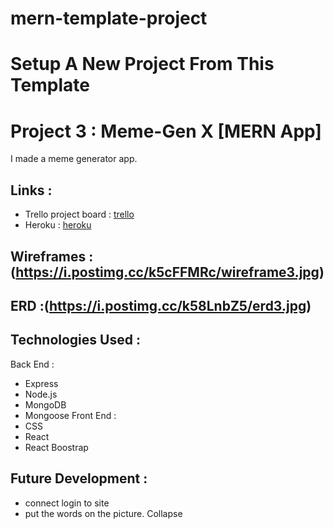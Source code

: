 # mern-template-project

# Setup A New Project From This Template

# Project 3 : Meme-Gen X [MERN App]

I made a meme generator app. 
## Links :
* Trello project board : [trello](https://trello.com/b/Eb23bXIj/memes-gen-x)
* Heroku : [heroku](https://arcane-hollows-10033.herokuapp.com/)
## Wireframes : (https://i.postimg.cc/k5cFFMRc/wireframe3.jpg)
## ERD :(https://i.postimg.cc/k58LnbZ5/erd3.jpg)
## Technologies Used : 
Back End :
* Express
* Node.js
* MongoDB
* Mongoose
Front End :
* CSS
* React
* React Boostrap 
## Future Development :
* connect login to site
* put the words on the picture.
Collapse
